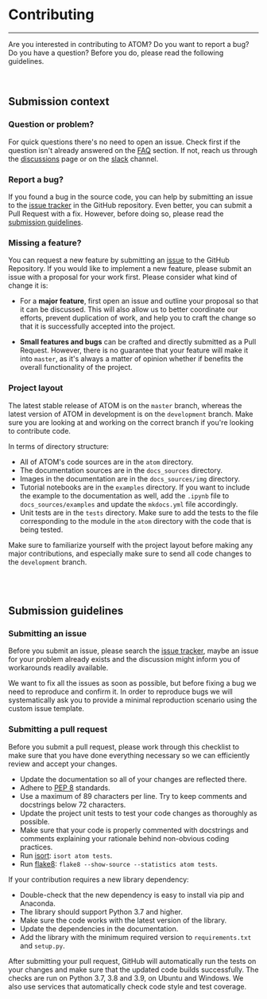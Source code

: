 # Contributing
--------------

Are you interested in contributing to ATOM? Do you want to report a bug?
Do you have a question? Before you do, please read the following guidelines.

<br>


## Submission context

### Question or problem?

For quick questions there's no need to open an issue. Check first if the
question isn't already answered on the [FAQ](../faq) section. If not, reach
us through the [discussions](https://github.com/tvdboom/ATOM/discussions)
page or on the [slack](https://join.slack.com/t/atom-alm7229/shared_invite/zt-upd8uc0z-LL63MzBWxFf5tVWOGCBY5g)
channel.


### Report a bug?

If you found a bug in the source code, you can help by submitting an issue
to the [issue tracker](https://github.com/tvdboom/ATOM/issues) in the GitHub
repository. Even better, you can submit a Pull Request with a fix. However,
before doing so, please read the [submission guidelines](#submission-guidelines).


### Missing a feature?

You can request a new feature by submitting an [issue](https://github.com/tvdboom/ATOM/issues)
to the GitHub Repository. If you would like to implement a new feature,
please submit an issue with a proposal for your work first. Please consider
what kind of change it is:

* For a **major feature**, first open an issue and outline your proposal so
  that it can be discussed. This will also allow us to better coordinate our
  efforts, prevent duplication of work, and help you to craft the change so
  that it is successfully accepted into the project.

* **Small features and bugs** can be crafted and directly submitted as a Pull
  Request. However, there is no guarantee that your feature will make it into
  `master`, as it's always a matter of opinion whether if benefits the
  overall functionality of the project.


### Project layout

The latest stable release of ATOM is on the `master` branch, whereas the
latest version of ATOM in development is on the `development` branch. Make
sure you are looking at and working on the correct branch if you're looking
to contribute code.

In terms of directory structure:

* All of ATOM's code sources are in the `atom` directory.
* The documentation sources are in the `docs_sources` directory.
* Images in the documentation are in the `docs_sources/img` directory.
* Tutorial notebooks are in the `examples` directory. If you want to
  include the example to the documentation as well, add the `.ipynb` file
  to `docs_sources/examples` and update the `mkdocs.yml` file accordingly.
* Unit tests are in the `tests` directory. Make sure to add the tests to the
  file corresponding to the module in the `atom` directory with the code that
  is being tested.

Make sure to familiarize yourself with the project layout before making any
major contributions, and especially make sure to send all code changes to the
`development` branch.

<br><br>


## Submission guidelines

### Submitting an issue

Before you submit an issue, please search the [issue tracker](https://github.com/tvdboom/ATOM/issues),
maybe an issue for your problem already exists and the discussion
might inform you of workarounds readily available.

We want to fix all the issues as soon as possible, but before fixing a
bug we need to reproduce and confirm it. In order to reproduce bugs we
will systematically ask you to provide a minimal reproduction scenario
using the custom issue template.


### Submitting a pull request

Before you submit a pull request, please work through this checklist to
make sure that you have done everything necessary so we can efficiently
review and accept your changes.

* Update the documentation so all of your changes are reflected there.
* Adhere to [PEP 8](https://www.python.org/dev/peps/pep-0008/) standards.
* Use a maximum of 89 characters per line. Try to keep comments and
  docstrings below 72 characters.
* Update the project unit tests to test your code changes as thoroughly
  as possible.
* Make sure that your code is properly commented with docstrings and
  comments explaining your rationale behind non-obvious coding practices.
* Run [isort](https://pycqa.github.io/isort/): `isort atom tests`.
* Run [flake8](https://flake8.pycqa.org/en/latest/): `flake8 --show-source --statistics atom tests`.

If your contribution requires a new library dependency:

* Double-check that the new dependency is easy to install via pip and Anaconda.
* The library should support Python 3.7 and higher.
* Make sure the code works with the latest version of the library.
* Update the dependencies in the documentation.
* Add the library with the minimum required version to `requirements.txt`
  and `setup.py`.

After submitting your pull request, GitHub will automatically run the tests
on your changes and make sure that the updated code builds successfully.
The checks are run on Python 3.7, 3.8 and 3.9, on Ubuntu and Windows.
We also use services that automatically check code style and test coverage.
